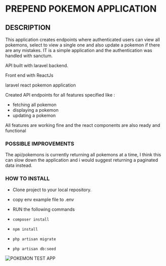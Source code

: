 # PREPEND POKEMON APPLICATION

## DESCRIPTION

This application creates endpoints where authenticated users can view all pokemons, select to view a single one and also update a pokemon if there are any mistakes.
IT is a simple application and the authentication was handled with sanctum.

API built with laravel backend.

Front end with ReactJs

laravel react pokemon application

Created API endpoints for all features specified like :
- fetching all pokemon
- displaying a pokemon
- updating a pokemon

All features are working fine and the react components are also ready and functional

### POSSIBLE IMPROVEMENTS
The api/pokemons is currently returning all pokemons at a time, I think this can slow down the application and i would suggest returning a paginated data instead.

### HOW TO INSTALL

- Clone project to your local repository.

- copy env example file to .env

- RUN the following commands

- `composer install`

- `npm install`

- `php artisan migrate`

- `php artisan db:seed`

![POKEMON TEST APP](https://res.cloudinary.com/sirdavies/image/upload/v1646737537/Screen_Shot_2022-03-08_at_12.03.59_PM_wxxyzj.png)
